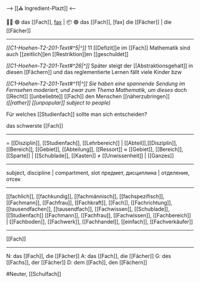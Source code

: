 --> [[⛪ Ingredient-Plazt]] <--

🧑‍🏫 🟢 das [[Fach]], [fax](https://youglish.com/pronounce/Fach/german) | 📦 🟢 das [[Fach]], [fax]
die [[Fächer]] | die [[Fächer]]

---
*[[C1-Hoehen-T2-201-Text#^5|^]]* 11 [[Defizit]]e im [[Fach]] Mathematik sind auch [[zeitlich]]en [[Restriktion]]en [[geschuldet]]

*[[C1-Hoehen-T2-201-Text#^26|^]]* Später steigt der [[Abstraktionsgehalt]] in diesen [[Fächern]] und das reglementierte Lernen fällt viele Kinder bzw

*[[C1-Hoehen-T2-201-Text#^11|^]]* *Sie haben eine spannende Sendung im Fernsehen moderiert, und zwar zum Thema Mathematik, um dieses* 
doch [[Recht]] [[unbeliebte]] [[Fach]] den Menschen [[näherzubringen]]
*([[rather]] [[unpopular]] subject to people)*


Für welches [[Studienfach]] sollte man sich entscheiden?

das schwerste [[Fach]]

---
= [[Disziplin]], [[Studienfach]], [[Lehrbereich]] | [[Abteil]],[[Disziplin]], [[Bereich]], [[Gebiet]], [[Abteilung]], [[Ressort]]
≈ [[Gebiet]], [[Bereich]], [[Sparte]] | [[Schublade]], [[Kasten]]
≠ [[Unwissenheit]] | [[Ganzes]]

---
subject, discipline | compartment, slot
предмет, дисциплина | отделение, отсек

---
[[fachlich]], [[fachkundig]], [[fachmännisch]], [[fachspezifisch]], [[Fachmann]], [[Fachfrau]], [[Fachkraft]], [[Fach]], [[Fachrichtung]], [[tausendfachen]], [[tausendfach]], [[Fachwissen]], [[Schublade]], [[Studienfach]]
[[Fachmann]], [[Fachfrau]], [[Fachwissen]], [[Fachbereich]] | [[Fachboden]], [[Fachwerk]], [[Fachhandel]], [[einfach]], [[Fachverkäufer]]

---
[[Fach]]


---
N: das [[Fach]], die [[Fächer]]
A: das [[Fach]], die [[Fächer]]
G: des [[Fachs]], der [[Fächer]]
D: dem [[Fach]], den [[Fächern]]

#Neuter, [[Schulfach]]